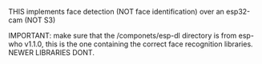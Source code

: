 THIS implements face detection (NOT face identification) over an esp32-cam (NOT S3)

IMPORTANT: make sure that the /componets/esp-dl directory is from esp-who v1.1.0, this is the one containing the correct face recognition libraries. NEWER LIBRARIES DONT.